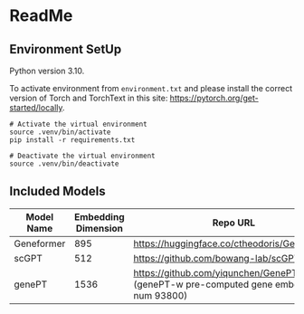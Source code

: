 # ReadMe

## Environment SetUp

Python version 3.10.

To activate environment from `environment.txt` and please install the correct
version of Torch and TorchText in this
site: https://pytorch.org/get-started/locally.

```
# Activate the virtual environment
source .venv/bin/activate
pip install -r requirements.txt

# Deactivate the virtual environment
source .venv/bin/deactivate
```

## Included Models

| Model Name | Embedding Dimension | Repo URL                                                                                  |
|------------|---------------------|-------------------------------------------------------------------------------------------|
| Geneformer | 895                 | https://huggingface.co/ctheodoris/Geneformer                                              |
| scGPT      | 512                 | https://github.com/bowang-lab/scGPT.git                                                   |
| genePT     | 1536                | https://github.com/yiqunchen/GenePT.git  (genePT-w pre-computed gene embedding num 93800) |


